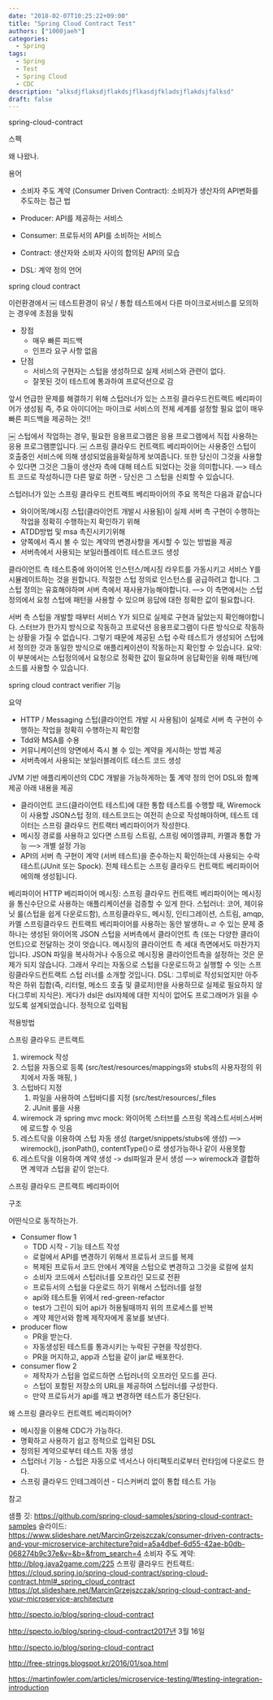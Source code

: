 ```yaml
---
date: "2018-02-07T10:25:22+09:00"
title: "Spring Cloud Contract Test"
authors: ["1000jaeh"]
categories:
  - Spring
tags:
  - Spring
  - Test
  - Spring Cloud
  - CDC
description: "alksdjflaksdjflakdsjflkasdjfkladsjflakdsjfalksd"
draft: false
---
```

spring-cloud-contract

스펙 

왜 나왔나. 

용어 


* 소비자 주도 계약 (Consumer Driven Contract): 소비자가 생산자의 API변화를 주도하는 접근 법
* Producer: API를 제공하는 서비스
* Consumer: 프로듀서의 API를 소비하는 서비스
* Contract: 생산자와 소비자 사이의 합의된 API의 모습


* DSL: 계약 정의 언어


spring cloud contract 


이런환경에서 
￼
테스트환경이 유닛 / 통합 테스트에서 다른 마이크로서비스를 모의하는 경우에 초점을 맞춰 
* 장점
    * 매우 빠른 피드백
    * 인프라 요구 사항 없음
* 단점
    * 서비스의 구현자는 스텁을 생성하므로 실제 서비스와 관련이 없다.
    * 잘못된 것이 테스트에 통과하여 프로덕션으로 감




앞서 언급한 문제를 해결하기 위해 스텁러너가 있는 스프링 클라우드컨트랙트 베리파이어가 생성됨 
즉, 주요 아이디어는 마이크로 서비스의 전체 세계를 설정할 필요 없이 매우 빠른 피드백을 제공하는 것!! 


￼
스텁에서 작업하는 경우, 필요한 응용프로그램은 응용 프로그램에서 직접 사용하는 응용 프로그램뿐입니다. 
￼
스프링 클라우드 컨트랙트 베리파이어는 사용중인 스텁이 호출중인 서비스에 의해 생성되었음을확실하게 보여줍니다. 
또한 당신이 그것을 사용할 수 있다면 그것은 그들이 생산자 측에 대해 테스트 되었다는 것을 의미합니다. —> 테스트 코드로 작성하니깐 
다른 말로 하면 - 당신은 그 스텁을 신뢰할 수 있습니다. 


스텁러너가 있는 스프링 클라우드 컨트랙트 베리파이어의 주요 목적은 다음과 같습니다 
* 와이어목/메시징 스텁(클라이언트 개발시 사용됨)이 실제 서버 측 구현이 수행하는 작업을 정확히 수행하는지 확인하기 위해
* ATDD방법 및 msa 촉진시키기위해
* 양쪽에서 즉시 볼 수 있는 계약의 변경사항을 게시할 수 있는 방법을 제공
* 서버측에서 사용되는 보일러플레이트 테스트코드 생성


클라이언트 측 
테스트중에 와이어목 인스턴스/메시징 라우트를 가동시키고 서비스 Y를 시뮬레이트하는 것을 원합니다. 적절한 스텁 정의로 인스턴스를 공급하려고 합니다. 
그 스텁 정의는 유효해야하며 서버 측에서 재사용가능해야합니다. 
—> 이 측면에서는 스텁 정의에서 요청 스텁에 패턴을 사용할 수 있으며 응답에 대한 정확한 값이 필요합니다. 


서버 측 
스텁을 개발할 때부터 서비스 Y가 되므로 실제로 구현과 닮았는지 확인해야합니다. 스터브가 한가지 방식으로 작동하고 프로덕션 응용프로그램이 다른 방식으로 작동하는 상황을 가질 수 없습니다. 
그렇기 때문에 제공된 스텁 수락 테스트가 생성되어 스텁에서 정의한 것과 동일한 방식으로 애플리케이션이 작동하는지 확인할 수 있습니다. 
요약: 이 부분에서는 스텁정의에서 요청으로 정확한 값이 필요하며 응답확인을 위해 패턴/메소드를 사용할 수 있습니다. 




spring cloud contract verifier 기능 


요약 
* HTTP / Messaging 스텁(클라이언트 개발 시 사용됨)이 실제로 서버 측 구현이 수행하는 작업을 정확히 수행하는지 확인함
* Tdd와 MSA를 수용
* 커뮤니케이션의 양면에서 즉시 볼 수 있는 계약을 게시하는 방법 제공
* 서버측에서 사용되는 보일러블레이트 테스트 코드 생성


JVM 기반 애플리케이션의 CDC 개발을 가능하게하는 툴 
계약 정의 언어 DSL와 함꼐 제공 
아래 내용을 제공 
* 클라이언트 코드(클라이언트 테스트)에 대한 통합 테스트를 수행할 때, Wiremock이 사용할 JSON스텁 정의. 테스트코드는 여전히 손으로 작성해야하며, 테스트 데이터는 스프링 클라우드 컨트랙터 베리파이어가 작성한다.
* 메시징 경로를 사용하고 있다면 스프링 스트림, 스프링 에이엠큐피, 카멜과 통합 가능 —> 개별 설정 가능
* API의 서버 측 구현이 계약 (서버 테스트)을 준수하는지 확인하는데 사용되는 수락테스트(JUnit 또는 Spock). 전체 테스트는 스프링 클라우드 컨트랙트 베리파이어에의해 생성됩니다.


베리파이어  HTTP 
베리파이어 메시징: 스프링 클라우드 컨트랙트 베리파이어는 메시징을 통신수단으로 사용하는 애플리케이션을 검증할 수 있게 한다. 
스텁러너: 코어, 제이유닛 룰(스텁을 쉽게 다운로드함), 스프링클라우드, 메시징,  인티그레이션, 스트림, amqp, 카멜 
    스프링클라우드 컨트랙트 베리파이어를 사용하는 동안 발생하ㄴㄹ 수 있는 문제 중 하나는 생성된 와이어목 JSON 스텁을 서버측에서 클라이언트 측 (또는 다양한 클라이언트)으로 전달하는 것이 엇습니다. 메시징의 클라이언트 측 세대 측면에서도 마찬가지 입니다. JSON 파일을 복사하거나 수동으로 메시징용 클라이언트측을 설정하는 것은 문제가 되지 않습니다. 그래서 우리는 자동으로 스텁을 다운로드하고 실행할 수 잇는 스프링클라우드컨트랙트 스텁 러너를 소개할 것입니다. 
DSL: 그루비로 작성되었지만 아주 작은 하위 집합(즉, 리터럴, 메소드 호출 및 클로저)만을 사용하므로 실제로 필요하지 않다(그루비 지식은). 게다가 dsl은 dsl자체에 대한 지식이 없어도 프로그래머가 읽을 수 있도록 설계되었습니다. 정적으로 입력됨 




적용방법 


스프링 클라우드 콘트랙트 
1. wiremock 작성
2. 스텁을 자동으로 등록 (src/test/resources/mappings와 stubs의 사용자정의 위치에서 자동 매핑, )
3. 스텁바디 지정
    1. 파일을 사용하여 스텁바디를 지정 (src/test/resources/_files
    2. JUnit 룰을 사용
4. wiremock 과 spring mvc mock: 와이어목 스터브를 스프링 목레스트서비스서버에 로드할 수 잇음
5. 레스트닥을 이용하여 스텁 자동 생성 (target/snippets/stubs에 생성) —> wiremock(), jsonPath(), contentType()ㅇ로 생성가능하나 같이 사용못함
6. 레스트닥을 이용하여 계약 생성 -> dsl파일과 문서 생성 —> wiremock과 결합하면 계약과 스텁을 같이 얻는다.


스프링 클라우드 콘트랙트 베리파이어 




구조 






어떤식으로 동작하는가. 


* Consumer flow 1
    * TDD 시작 - 기능 테스트 작성
    * 로컬에서 API를 변경하기 위해서 프로듀서 코드를 복제
    * 복제된 프로듀서 코드 안에서 계약을 스텁으로 변경하고 그것을 로컬에 설치
    * 소비자 코드에서 스텁러너를 오프라인 모드로 전환
    * 프로듀서의 스텁을 다운로드 하기 위해서 스텁러너를 설정
    * api와 테스트들 위에서 red-green-refactor
    * test가 그린이 되어 api가 허용될때까지 위의 프로세스를 반복
    * 계약 제안서와 함께 제작자에게 홍보를 보낸다.
* producer flow
    * PR을 받는다.
    * 자동생성된 테스트를 통과시키는 누락된 구현을 작성한다.
    * PR을 머지하고, app과 스텁을 같이 jar로 배포한다.
* consumer flow 2
    * 제작자가 스텁을 업로드하면 스텁러너의 오프라인 모드를 끈다.
    * 스텁이 포함된 저장소의 URL을 제공하여 스텁러너를 구성한다.
    * 만약 프로듀서가 api를 깨고 변경하면 테스트가 중단된다.


왜 스프링 클라우드 컨트랙트 베리파이어? 


* 메시징을 이용해 CDC가 가능하다.
* 명확하고 사용하기 쉽고 정적으로 입력된 DSL
* 정의된 계약으로부터 테스트 자동 생성
* 스텁러너 기능 - 스텁은 자동으로 넥서스나 아티팩토리로부터 런타임에 다운로드 한다.
* 스프링 클라우드 인테그레이션 - 디스커버리 없이 통합 테스트 가능




참고 


샘플 깃: https://github.com/spring-cloud-samples/spring-cloud-contract-samples 
슬라이드: https://www.slideshare.net/MarcinGrzejszczak/consumer-driven-contracts-and-your-microservice-architecture?qid=a5a4dbef-6d55-42ae-b0db-068274b9c37e&v=&b=&from_search=4 
소비자 주도 계약: http://blog.java2game.com/225 
스프링 클라우드 컨트랙트: https://cloud.spring.io/spring-cloud-contract/spring-cloud-contract.html#_spring_cloud_contract 
https://pt.slideshare.net/MarcinGrzejszczak/spring-cloud-contract-and-your-microservice-architecture

http://specto.io/blog/spring-cloud-contract


http://specto.io/blog/spring-cloud-contract2017년 3월 16일 


http://specto.io/blog/spring-cloud-contract


http://free-strings.blogspot.kr/2016/01/soa.html


https://martinfowler.com/articles/microservice-testing/#testing-integration-introduction
